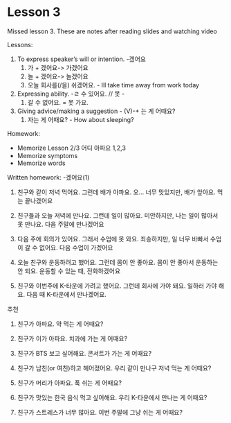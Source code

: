# Lesson 3

Missed lesson 3. These are notes after reading slides and watching video

Lessons:
1. To express speaker’s will or intention.  -겠어요
   1. 가 + 겠어요-> 가겠어요
   2. 놀 + 겠어요-> 놀겠어요
   3. 오늘 회사를(/을) 쉬겠어요. - Ill take time away from work today
2. Expressing ability. -ㄹ 수 있어요. // 못 -
   1. 갈 수 없어요. = 못 가요.
3. Giving advice/making a suggestion - (V)-+ 는 게 어때요?
   1. 자는 게 어때요? - How about sleeping?

Homework:
- Memorize Lesson 2/3 어디 아파요 1,2,3
- Memorize symptoms
- Memorize words

Written homework:
-겠어요(1)
1. 친구와 같이 저녁 먹어요. 그런데 배가 아파요.
오... 너무 맛있지만, 배가 앞아요. 먹는 끝나겠어요

2. 친구들과 오늘 저녁에 만나요. 그런데 일이 많아요.
미안하지만, 나는 일이 많아서 못 만나요. 다음 주말에 만나겠어요

3. 다음 주에 회의가 있어요. 그래서 수업에 못 와요.
죄송하지만, 일 너무 바빠서 수업이 갈 수 없어요. 다음 수업이 가겠어요

4. 오늘 친구와 운동하려고 했어요. 그런데 몸이 안 좋아요.
몸이 안 좋아서 운동하는 안 되요. 운동할 수 있는 때, 전화하겠어요

5. 친구와 이번주에 K-타운에 가려고 했어요. 그런데 회사에 가야 돼요.
일하러 가야 해요. 다음 때 K-타운에서 만나겠어요.


추천
1. 친구가 아파요.
약 먹는 게 어때요?

2. 친구가 이가 아파요.
치과에 가는 게 어때요?

3. 친구가 BTS 보고 싶어해요.
콘서트가 가는 게 어때요?

4. 친구가 남친(or 여친)하고 헤어졌어요.
우리 같이 만나구 저녁 먹는 게 어때요?

5. 친구가 머리가 아파요.
푹 쉬는 게 어때요?

6. 친구가 맛있는 한국 음식 먹고 싶어해요.
우리 K-타운에서 만나는 게 어때요?

7. 친구가 스트레스가 너무 많아요.
이번 주말에 그냥 쉬는 게 어때요?